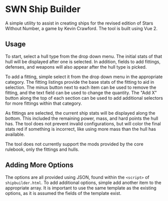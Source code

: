 # SWN Ship Builder
A simple utility to assist in creating ships for the revised edition of Stars Without Number, a game by Kevin Crawford. The tool is built using Vue 2.

## Usage
To start, select a hull type from the drop down menu. The initial stats of that hull will be displayed after one is selected. In addition, fields to add fittings, defenses, and weapons will also appear after the hull type is picked.

To add a fitting, simple select it from the drop down menu in the appropriate category. The fitting listings provide the base stats of the fitting to aid in selection. The minus button next to each item can be used to remove the fitting, and the text field can be used to change the quantity. The "Add X" button along the top of each section can be used to add additional selectors for more fittings within that category.

As fittings are selected, the current ship stats will be displayed along the bottom. This included the remaining power, mass, and hard points the hull has. The tool does not prevent invalid configurations, but will color the final stats red if something is incorrect, like using more mass than the hull has available. 

The tool does not currently support the mods provided by the core rulebook, only the fittings and hulls. 

## Adding More Options
The options are all provided using JSON, found within the `<script>` of `shipbuilder.html`. To add additional options, simple add another item to the appropriate array. It is important to use the same template as the existing options, as it is assumed the fields of the template exist. 
